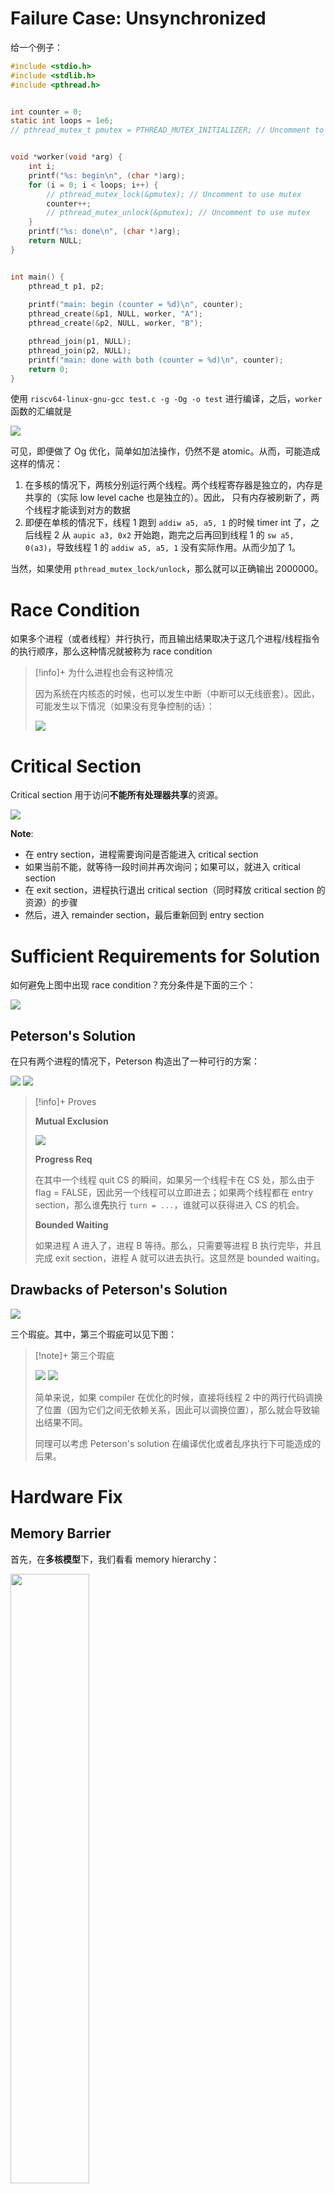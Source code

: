 # Failure Case: Unsynchronized 

给一个例子：

```c
#include <stdio.h>
#include <stdlib.h>
#include <pthread.h>


int counter = 0;
static int loops = 1e6;
// pthread_mutex_t pmutex = PTHREAD_MUTEX_INITIALIZER; // Uncomment to use mutex


void *worker(void *arg) {
    int i;
    printf("%s: begin\n", (char *)arg);
    for (i = 0; i < loops; i++) {
        // pthread_mutex_lock(&pmutex); // Uncomment to use mutex
        counter++;
        // pthread_mutex_unlock(&pmutex); // Uncomment to use mutex
    }
    printf("%s: done\n", (char *)arg);
    return NULL;
}


int main() {
    pthread_t p1, p2;
  
    printf("main: begin (counter = %d)\n", counter);
    pthread_create(&p1, NULL, worker, "A");
    pthread_create(&p2, NULL, worker, "B");

    pthread_join(p1, NULL);
    pthread_join(p2, NULL);
    printf("main: done with both (counter = %d)\n", counter);
    return 0; 
}
```

使用 `riscv64-linux-gnu-gcc test.c -g -Og -o test` 进行编译，之后，`worker` 函数的汇编就是

<img src="https://gitlab.com/mtdickens1998/mtd-images/-/raw/main/pictures/2024/11/8_3_42_17_202411080342605.png"/>

可见，即便做了 Og 优化，简单如加法操作，仍然不是 atomic。从而，可能造成这样的情况：

1. 在多核的情况下，两核分别运行两个线程。两个线程寄存器是独立的，内存是共享的（实际 low level cache 也是独立的）。因此， 只有内存被刷新了，两个线程才能读到对方的数据
2. 即便在单核的情况下，线程 1 跑到 `addiw a5, a5, 1` 的时候 timer int 了，之后线程 2 从 `aupic a3, 0x2` 开始跑，跑完之后再回到线程 1 的 `sw a5, 0(a3)`，导致线程 1 的 `addiw a5, a5, 1` 没有实际作用。从而少加了 1。

当然，如果使用 `pthread_mutex_lock/unlock`，那么就可以正确输出 2000000。



# Race Condition

如果多个进程（或者线程）并行执行，而且输出结果取决于这几个进程/线程指令的执行顺序，那么这种情况就被称为 race condition

> [!info]+ 为什么进程也会有这种情况
> 
> 因为系统在内核态的时候，也可以发生中断（中断可以无线嵌套）。因此，可能发生以下情况（如果没有竞争控制的话）：
> 
> <img src="https://gitlab.com/mtdickens1998/mtd-images/-/raw/main/pictures/2024/11/8_5_17_47_20241108051746.png"/>

# Critical Section

Critical section 用于访问**不能所有处理器共享**的资源。

<img src="https://gitlab.com/mtdickens1998/mtd-images/-/raw/main/pictures/2024/11/8_5_18_16_20241108051815.png"/>

**Note**:

- 在 entry section，进程需要询问是否能进入 critical section
- 如果当前不能，就等待一段时间并再次询问；如果可以，就进入 critical section
- 在 exit section，进程执行退出 critical section（同时释放 critical section 的资源）的步骤
- 然后，进入 remainder section，最后重新回到 entry section

# Sufficient Requirements for Solution

如何避免上图中出现 race condition？充分条件是下面的三个：

<img src="https://gitlab.com/mtdickens1998/mtd-images/-/raw/main/pictures/2024/11/8_5_21_15_20241108052115.png"/>

## Peterson's Solution

在只有两个进程的情况下，Peterson 构造出了一种可行的方案：

<img src="https://gitlab.com/mtdickens1998/mtd-images/-/raw/main/pictures/2024/11/8_5_27_31_20241108052731.png"/>

<img src="https://gitlab.com/mtdickens1998/mtd-images/-/raw/main/pictures/2024/11/8_5_28_2_20241108052801.png"/>

> [!info]+ Proves
> 
> **Mutual Exclusion**
> 
> <img src="https://gitlab.com/mtdickens1998/mtd-images/-/raw/main/pictures/2024/11/8_5_39_29_20241108053929.png"/>
> 
> **Progress Req**
> 
> 在其中一个线程 quit CS 的瞬间，如果另一个线程卡在 CS 处，那么由于 flag = FALSE，因此另一个线程可以立即进去；如果两个线程都在 entry section，那么谁**先**执行 `turn = ...`，谁就可以获得进入 CS 的机会。
> 
> **Bounded Waiting**
> 
> 如果进程 A 进入了，进程 B 等待。那么，只需要等进程 B 执行完毕，并且完成 exit section，进程 A 就可以进去执行。这显然是 bounded waiting。

## Drawbacks of Peterson's Solution

<img src="https://gitlab.com/mtdickens1998/mtd-images/-/raw/main/pictures/2024/11/8_5_47_52_20241108054752.png"/>

三个瑕疵。其中，第三个瑕疵可以见下图：

> [!note]+ 第三个瑕疵
> 
> <img src="https://gitlab.com/mtdickens1998/mtd-images/-/raw/main/pictures/2024/11/8_5_50_26_20241108055025.png"/>
>
> <img src="https://gitlab.com/mtdickens1998/mtd-images/-/raw/main/pictures/2024/11/8_5_50_9_20241108055009.png"/>
> 
> 简单来说，如果 compiler 在优化的时候，直接将线程 2 中的两行代码调换了位置（因为它们之间无依赖关系，因此可以调换位置），那么就会导致输出结果不同。
> 
> 同理可以考虑 Peterson's solution 在编译优化或者乱序执行下可能造成的后果。


# Hardware Fix

## Memory Barrier

首先，在**多核模型**下，我们看看 memory hierarchy：

<img src="https://gitlab.com/mtdickens1998/mtd-images/-/raw/main/pictures/2024/11/8_6_1_48_20241108060148.png" width="50%"/>

- 也就是说，执行 `ld/sd` 这类命令的时候，改变未必能够迅速反映给所有的 cores。

具体 memory barriers 的定义，详见下图：

<img src="https://gitlab.com/mtdickens1998/mtd-images/-/raw/main/pictures/2024/11/8_6_0_11_20241108060011.png"/>

因此，我们只需要在第三个瑕疵中，加入 `memory_barrier` 即可：

```c
int flag = 0;
x = 0;

void * thread1(void * args) {
	while(!flag);
	memory_barrier(); // So that the change of x can be propagated (from L3 or memory) to thread1
	print(x);
}

void * thread2(void * args) {
	x = 100;
	/*
	* First, the order of `x = 100` and `flag = 1` will not be reversed
	* Second, propagate x to shared L3 cache or main memory. So that thread1 may read it.
	*/
	memory_barrier();
	flag = 1;
}
```

## Atomic `test-and-set`

`test-and-set` 功能上等价于下面这个函数：

```cpp
bool test_set (bool *target)
{
	bool rv = *target;
	*target = true;
	return rv;
}
```

只不过在硬件上实现是 atomic。

<img src="https://gitlab.com/mtdickens1998/mtd-images/-/raw/main/pictures/2024/11/8_6_24_53_20241108062453.png"/>

如上，这样简单的 protocol，是否满足三个 reqs 呢？

- **Mutual exclusion**: 如果任何进程希望从 entry section 进入 CS，那么必须在某一刻：
	- `lock` 是 false。
	- 并且下一刻，该进程执行 `test_set`，得到返回值 false（从而跳出 `while`），并且将其变成 true。
	而只有在 CS 中的进程可能将 lock 变成 false。因此，一个进程进入 CS 之后、退出 CS 之前，不可能有第二个进程进入 CS
- **Progress**: 如果进程退出了 CS，那么 lock 就变回 false。如果此时有进程在 entry，那么就可以抢这个 lock。抢到就是胜利。
- **Bounded-waiting**: 但是，一个进程是可能**抢不到**的。只要抢不到，就要一直等；如果一直等，那么就不是 bounded-waiting。
	- 因此，这个简单的 protocol ***不能***实现同步。我们还需要改进

> [!info]+ 改进
> 
> 如图，在退出阶段，退出者会尝试自己之后的每一个进程
> - 如果存在一个等待的，那么就通过设置 `waiting[j] = false` 来把所有权给它
> 	- 可以理解为：我不把 lock 仍在地上，而是交给了 j，因此 lock 一直都是 true
> - 如果没有任何在等待资源的进程，就设置 `lock = false`
> 	- 可以理解为：我把 lock 扔在地上，先到先得
> 
> <img src="https://gitlab.com/mtdickens1998/mtd-images/-/raw/main/pictures/2024/11/8_22_45_28_20241108224527.png"/>

## Atomic `compare-and-swap`

`compare-and-swap` 功能上等价于下面这个函数：

```cpp
int compare_and_swap (int *value, int expected, int new_value)
{
	int temp = *value;
	if (*value == expected)
		*value = new_value;
	return temp;
}
```

只不过在硬件上实现是 atomic。

因此，我们只需要将前面的程序改成：

```cpp
while (true) {
	while (compare_and_swap(&lock, 0, 1) != 0)
		; // do nothing
	/* critical section */

	lock = 0;
	/* remainder section */
}
```

即可实现除了 bounded-waiting 以外的其它两个功能。

## Example: arm64

ARM64 并没有 `compare-and-swap` 这个指令，我们用到的是 `ldxr/stxr` 指令对。我们可以使用这对指令，实现一样的功能。

> [!info]+ ldxr/stxr
> 
> [LDXR](https://developer.arm.com/documentation/ddi0602/latest/Base-Instructions/LDXR--Load-exclusive-register-) 是内存独占加载指令，它从内存中以独占方式加载内存地址的信到通用寄存器里。
>
> 以下是 `LDXR` 指令的原型，它把 `Xn` 或者 `SP` 地址的值原子地加载到 `Xt` 寄存器里。
>
> 	ldxr xt, [xn | sp]
> 
>[STXR](https://developer.arm.com/documentation/ddi0602/latest/Base-Instructions/STXR--Store-exclusive-register-) 是内存独占存储指令，它以独占的方式把新的数据存储到内存中。
>
> 	stxr ws, xt, [xn | sp]
>
>以下是 `STXR` 指令的原型，它把 `Xt` 寄存器的值原子地存储到 `Xn` 或者 `SP` 地址里，执行的结果反馈到 `Ws` 寄存器中。
>
>- 若 `Ws` 寄存器的值为 0，说明 `LDXR` 和 `STXR` 指令都执行完了。
>- 如果结果不是 0，说明 `LDXR` 和 `STXR` 指令都已经发生错误，此时需要跳转到 `LDXR` 指令处，重新做原子加载以及原子存储操作。
> 
> <img src="https://gitlab.com/mtdickens1998/mtd-images/-/raw/main/pictures/2024/11/8_23_9_21_20241108230920.png"/>

因此，我们可以通过这样的指令，来原子式地 lock。

**注意**：线程 A 设置的 `ldxr`，线程 B 不能够解锁。

# Abstractions

## `atomic` library

我们可以使用（库中）实现好的 atomic variable，来当作原子变量（i.e. 锁）。比如 C++ 的 `std::atomic` 类型。
## Mutex

Basically，互斥锁就是下面这个东西。

<img src="https://gitlab.com/mtdickens1998/mtd-images/-/raw/main/pictures/2024/11/8_23_47_46_20241108234746.png"/>

**问题 1**：在线程多、核少的情况下，如果 critical section 很长，那么执行的时候，难免会进行上下文切换。此时，如果只有一个线程在执行 critical section，那么说明其它所有线程都在 busy waiting。假设只有一个核以及 N 个线程，那么 CPU 利用率就是可怜的 $\frac 1 N$。

**Sol 1**：加入 **waiting queue**，让等待的进程去 sleep。直到执行 critical section 的进程 quit 的时候，才去“叫醒”这些等待的进程。

<img src="https://gitlab.com/mtdickens1998/mtd-images/-/raw/main/pictures/2024/11/8_23_51_0_20241108235100.png"/>

## Semaphore（信号量）

<img src="https://gitlab.com/mtdickens1998/mtd-images/-/raw/main/pictures/2024/11/8_23_52_46_20241108235246.png"/>

信号量模型就是一个变量（`S`）+两个动作（`wait/signal`）。假设 S 初始的时候等于 N，那么意思就是：我们一共只有 N 份资源，你们不能用超过这 N 份。

在 critical section 模型中，同一时间最多只能有一个线程执行目标代码。因此，N = 1，S 本质上就是 boolean 类型，semaphore 退化为 mutex。

> [!info]+ semaphore with blocking
> 
> <img src="https://gitlab.com/mtdickens1998/mtd-images/-/raw/main/pictures/2024/11/9_3_2_57_20241109030256.png"/>

同时，我们需要让 semaphore 的 `wait` 以及 `signal` 也是原子操作（i.e. `wait` 和 `signal` 内部本身就是 critical section）。对此，我们还需要用更轻量的 mutex w/o blocking 来进行保护。
## Blocking Or Not?

对于 CS 较短的情况，我们可以 non-blocking，避免过多进行调度；对于较长的情况，就是 blocking，避免资源浪费。

## Semaphore in Practice

<img src="https://gitlab.com/mtdickens1998/mtd-images/-/raw/main/pictures/2024/11/9_3_48_58_20241109034857.png"/>

如上图：`m->guard` 就是小锁（用于保护 `m->flag` 以及相关 critical section，都很短），而 `m->flag` 是大锁（用于保护其它的 critical section）。

下图就是锁的流程。
> [!info]+
> 1. T0 首先抢到了 guard
> 2. T0 在抢到 guard 之后，也顺便抢走了 flag，然后交还 guard
> 3. T1 抢到了 guard，但是 flag 已经被抢走，因此就只能进入 sleep；同时 T0 执行漫长的 critical section
> 4. T0 执行完毕之后，抢到了 guard
> 5. 然后，因为等待队列里有其他线程，因此执行 `unpack`，将 flag “交给” 那个线程，之后交还 guard
> 6. 然后，T1 执行漫长的 critical section
> 7. T1 执行完毕之后，抢到了 guard
> 8. 然后，因为等待队列里**没**有其他线程，因此交还 `flag`——谁想要，谁就去抢吧。当然，之后还要交还 guard
> 9. ……
>    
> <img src="https://gitlab.com/mtdickens1998/mtd-images/-/raw/main/pictures/2024/11/9_3_50_51_20241109035051.png"/>

## 死锁和饥饿

<img src="https://gitlab.com/mtdickens1998/mtd-images/-/raw/main/pictures/2024/11/9_3_50_38_20241109035037.png"/>

如上图：如果只有两个 processes，它们都要用到 S 和 Q 资源。然后，P0 抢到了 S，P1 抢到了 Q。此时，两者都“抓牢”自己的资源，谁都不肯放手，因此就永远拿不到另一方的资源。这就是死锁的经典例子。

死锁会造成 starvation，但是 starvation 不一定是死锁造成的。还可能是一直抢不到资源造成的。

### Priority Inversion

<img src="https://gitlab.com/mtdickens1998/mtd-images/-/raw/main/pictures/2024/11/9_6_54_59_20241109065459.png"/>

如图：

1. 低优先级执行，并且拿到了资源锁
2. 中优先级准备执行，于是打断了低优先级
3. 紧接着，高优先级准备执行，于是打断了中优先级
4. 但是，高优先级需要资源锁，因此只能 block
5. 中优先级继续执行，直到执行完毕
6. 然后，低优先级继续执行，直到执行完毕并释放资源锁
7. 最后，高优先级才能够获得资源锁，并且执行

从而，本次的执行中，是“中>低>高”——优先级倒置了。

## Implementation in Linux

在 Linux 中，

- atomic integers
- spinlocks
- semaphores
- reader-writer locks

都在内核中实现了。

至于用户态的，POSIX 标准要求实现，因此 C 中有专门的库去实现。

## Conditional Variable

有三个基本操作：

<img src="https://gitlab.com/mtdickens1998/mtd-images/-/raw/main/pictures/2024/11/9_7_34_11_20241109073411.png"/>

示例程序：

<img src="https://gitlab.com/mtdickens1998/mtd-images/-/raw/main/pictures/2024/11/9_7_34_27_20241109073426.png"/>

和 semaphore 相比，condition variables 可以 broadcast——在 condition is fulfilled 的情况下，将所有的线程叫醒。

# Three Problems in Synchronization

- Bounded-Buffer Problem
- Readers-Writers Problem
- Dining Philosopher Problem

## Bounded-Buffer Problem

**问题描述**：有两个进程，一个是 producer、一个是 consumer，它们 share a buffer of size **N**。Producer 不断 add data into buffer，而 consumer 不断 remove data from buffer。我们需要让：

- Producer stop adding data into the buffer if it is full
- Consumer stop removing data into the buffer if it is empty

**解决方法**：

设置三个 semaphore：

- `mutex`: 初始值为 1
	- 读写权
- `full-slots`: 初始值为 0
	- 能够读的权利
- `empty-slots`: 初始值为 N
	- 能够写的权利

对于 producer:

```c
do {
	// Produce an item
	wait(empty_slots);
	wait(mutex);

	// Add item to buffer

	signal(mutex);
	signal(full_slots);
} while (TRUE);
```

对于 consumer:

```c
do {
	wait(full_slots);
	wait(mutex);

	// Remove item from buffer

	signal(mutex);
	signal(empty_slots);

	// Consume the item
} while (TRUE);
```

## Readers-Writers Problem

**问题描述**：

- ﻿﻿A data set is shared among a number of concurrent processes
	- ﻿﻿readers: only read the data set; they do not perform any updates
	- ﻿﻿writers: can both read and write
- ﻿﻿The readers-writers problem:
	- ﻿﻿allow multiple readers to read at the same time (shared access)
	- ﻿﻿only one single writer can access the shared data (exclusive access)

**解决方法**：

设置三个 semaphore：

- semaphore `mutex`
	- 用于保证整个 entry 的原子性
- semaphore `write`
	- 写的权利
		- 如果在 writer 的手上，那么就是这个 writer 独享的
		- 如果在 reader 的手上，只有第一个 reader 会抢夺它。剩下的 reader 就不需要了（i.e. reader 只要保证 `write` 不在 writer 的手上即可）
- **integer** `readcount`
	- 用于记录 active reader 的数量

对于 writer:

```c
do {
	wait(write);

	// write something

	signal(write);
} while (TRUE);
```

对于 reader:

```c
do {
	wait(mutex);
	readcount++;
	if (readcount == 1)
		wait(write);
	signal(mutex);

	// read something

	wait(mutex)
	readcount--;
	if (readcount <= 0)
		signal(write);
	signal(mutex);
} while (TRUE);
```

- 如上面的代码：只有**第一个** reader 需要尝试抢夺以及释放 `write`。只要抢到了（i.e. 保证 `write` 不在 writer 手上），就可以读了。

### Variations: Read/Writer Priority

<img src="https://gitlab.com/mtdickens1998/mtd-images/-/raw/main/pictures/2024/11/9_19_56_45_20241109195645.png"/>

**对比**：

- 对于 reader first 而言，只要 reader 抢到了，那么直到所有 reader 都结束了，才会释放 `write`。
- 对于 writer first 而言，如果 writer 希望进行 write，之前正在 read 的 reader 可以继续，但是新的 reader 就会被阻塞

我们之前的 implementation 显然是 reader first。如果希望 writer first 的话，其实也很好办：可以加上一个 `reader_allow_get_write_lock`（不过这其实就是一个 atomic variable。同时，如果这个变量变成 1 了，那么所有的 reader 都要 wake up）

## Dining Philosopher Problem

并没有现实中直接对应的应用，只是这个问题比较难，可以用来测试 primitive 的设计是否恰当。

**问题描述**：若干个哲学家围着桌子坐。他们主要在思考，偶尔在吃饭，从来不互相交谈。他们每两人之间，摆着一根筷子。必须要两根筷子才能吃饭；只能拿左右两边的筷子。如何不造成 starvation 以及 deadlock？

**Simple but totally failed approach**: 简单用 mutex 来锁住每一根筷子。

显然，如果所有哲学家同时拿起了筷子，那么直接 gg。

**Somehow feasible but stilled flawed approach**:

1. 先（试图）拿左边的筷子
2. 再拿右边的筷子
3. 吃饭
4. 先放右边的筷子
5. 再放左边的筷子

假如所有哲学家同时拿起左边的筷子，那么右边的筷子永远不可能空出来，因此死锁发生。

**Dijkstra's approach**: 

1. 先（试图）拿 A 边的筷子
2. 再拿 B 边的筷子
3. 吃饭
4. 先放 B 边的筷子
5. 再放 A 边的筷子

其中：我们按顺序给哲学家进行编号，如果该哲学家是奇数，那么 A = 左、B = 右；如果该哲学家是偶数，那么 A = 右、B = 左。

> [!example]+ Example
> 
> 如果 1 号哲学家已经拿起了左手边的筷子，那么就在等待右手边。此时，
> 1. 如果 2 号哲学家拿起了左手边的筷子（i.e. 和 1 竞争），那么说明 2 已经拿起了右手边的，因此 2 可以吃饭
> 2. 如果 2 号哲学家没有拿起了左手边的筷子（i.e. 没有和 1 竞争），那么 1 就可以拿起，从而 1 可以吃饭
> 
> 因此，在***1 号哲学家已经拿起了左手边的筷子***的情况下，不会发生死锁。其它情况可以类似推理。

# Deadlocks

比如下面这个程序

```c
#include <pthread.h> #include <stdio.h>

pthread_mutex_t first_mutex; pthread_mutex_t second_mutex;

#include <pthread.h> #include <stdio.h>

pthread_mutex_t first_mutex; pthread_mutex_t second_mutex; pthread_mutex_t add_lock;

int k = 0;

void *do_work_one(void *param) { printf("Thread 1\n"); do { pthread_mutex_lock(&first_mutex); pthread_mutex_lock(&second_mutex);

     int current_k = k;  
 ​  
     pthread_mutex_unlock(&second_mutex);  
     pthread_mutex_unlock(&first_mutex);  
 ​  
     printf("%d ", current_k);  
 ​  
     pthread_mutex_lock(&add_lock);  
     ++k;  
     pthread_mutex_unlock(&add_lock);  
 } while (1);

}

void *do_work_two(void *param) { printf("Thread 2\n"); do { pthread_mutex_lock(&second_mutex); pthread_mutex_lock(&first_mutex);

     int current_k = -k;  
 ​  
     pthread_mutex_unlock(&first_mutex);  
     pthread_mutex_unlock(&second_mutex);  
 ​  
     printf("%d ", current_k);  
 ​  
     pthread_mutex_lock(&add_lock);  
     ++k;  
     pthread_mutex_unlock(&add_lock);  
 } while (1);

}

int main() { pthread_mutex_init(&first_mutex, NULL); pthread_mutex_init(&second_mutex, NULL); pthread_mutex_init(&add_lock, NULL);

 pthread_t thread1, thread2;  
 ​  
 pthread_create(&thread1, NULL, do_work_one, NULL);  
 pthread_create(&thread2, NULL, do_work_two, NULL);  
 ​  
 pthread_join(thread1, NULL);  
 pthread_join(thread2, NULL);  
 ​  
 return 0;

}
```

这样的程序，往往的运行结果是：

<img src="https://gitlab.com/mtdickens1998/mtd-images/-/raw/main/pictures/2024/11/10_5_24_11_20241110052410.png"/>

甚至是：

<img src="https://gitlab.com/mtdickens1998/mtd-images/-/raw/main/pictures/2024/11/10_5_24_40_20241110052439.png"/>

一眨眼功夫就会出现 deadlock。因此，deadlock 是必须要预防的问题；如果无法预防，那么也要在出现 deadlock 之后进行解决。

## System Model

对于资源以及对其的 request 和 allocation，我们可以使用 resource allocation graph 来表示：

> [!info]+ Resource Allocation Graph
> 
> <img src="https://gitlab.com/mtdickens1998/mtd-images/-/raw/main/pictures/2024/11/10_5_31_20_20241110053119.png"/>

> [!example]+ Example 1
> 如图：只要 P3 用完了资源然后释放 R3，P2 就能拿到 R3 并且开始执行，P2 执行完毕之后释放 R1、R2，然后 P1 就能拿到 R1 并且开始执行。
> 
> 因此，执行顺序是 P3, P2, P1。不存在死锁。
> 
> <img src="https://gitlab.com/mtdickens1998/mtd-images/-/raw/main/pictures/2024/11/10_5_28_46_20241110052846.png"/>

> [!example]+ Example 2
> 
> 如图，所有进程之间的依赖形成了一个环，因此有死锁。
> 
> <img src="https://gitlab.com/mtdickens1998/mtd-images/-/raw/main/pictures/2024/11/10_5_38_27_20241110053826.png"/>

> [!example]+ Example 2
> 
> 如图，即便部分进程之间的依赖形成了环，也不一定有死锁。
> 
> <img src="https://gitlab.com/mtdickens1998/mtd-images/-/raw/main/pictures/2024/11/10_5_39_44_20241110053944.png"/>

## Four Conditions of Deadlock

<img src="https://gitlab.com/mtdickens1998/mtd-images/-/raw/main/pictures/2024/11/10_5_41_1_20241110054101.png"/>

只有四个条件均达成，才**有可能**导致死锁。

## Deadlock Prevention

只要打破四个条件其中之一，就不会发生死锁。

1. **Mutual Exclusion**: 对于共享资源，这不是问题；对于独享资源，这没法解决 : (
2. **Hold and Wait**: 我们要求所有的进程必须**一次性获取所有资源**。
	- 但是，对于一些需要获取很多资源的进程而言，这是不太现实的——会造成严重的 starvation
3. **No Preemption**: 如果一个进程请求一个不可用的资源
	- 释放所有当前持有的资源
		- 也就是说：a resource can be released by the process holding it **before** it has completed its task
	- 被抢占的资源将被添加到它等待的资源列表中
		- 相当于说：一个进程在收集其所有资源的过程中，如果中途某个资源收集失败了，那么已经收集的资源，将被其它进程所抢占
	- 只有当它能获得所有等待的资源时，进程才会重新启动
4. **Circular Wait (因为这个实现非常简单，所以被操作系统采用)**
	- 在所有资源类型上造一个 totol ordering
	- 要求每个进程按 total ordering 请求资源
	- 许多操作系统采用这种策略来处理某些锁

> [!info]+ Circular Wait 的小问题
> 
> 现实生活中，我们其实不是很容易构造一个合理的 total ordering。比如说，如果把“从 A 账户中取钱存到 B 账户”这一操作当成原子操作，那么到底 `lock_A` > `lock_B`，还是相反呢？这两者是难以比较的。
> 
> <img src="https://gitlab.com/mtdickens1998/mtd-images/-/raw/main/pictures/2024/11/10_6_5_32_20241110060532.png"/>

## Deadlock Avoidance

除了通过打破规则的方法，使得死锁**不可能出现**以外，我们还可以实时检测是否会出现死锁。最著名的算法，就是 banker's algorithm。

（下面截取自 Wikipedia）

### 背景

在银行中，客户申请贷款的数量是有限的，每个客户在第一次申请贷款时要声明完成该项目所需的最大资金量，在满足所有贷款要求时，客户应及时归还。银行家在客户申请的贷款数量不超过自己拥有的最大值时，都应尽量满足客户的需要。在这样的描述中，银行家就好比操作系统，资金就是资源，客户就相当于要申请资源的进程。

### 进程

```
      Allocation　　　Max　　　Available
 　　 ＡＢＣＤ　　  ＡＢＣＤ　　ＡＢＣＤ
 P1   ００１４　　  ０６５６　　１５２０　
 P2　 １４３２　　  １９４２　
 P3　 １３５４　  　１３５６
 P4 　１０００　　  １７５０
```

我们会看到一个资源分配表，要判断是否为安全状态，首先先找出它的Need，Need即Max（最多需要多少资源）减去Allocation（原本已经分配出去的资源），计算结果如下：

```
   NEED
 ＡＢＣＤ
 ０６４２　
 ０５１０
 ０００２
 ０７５０
```

然后加一个全都为false的字段

```
 FINISH
 false
 false
 false
 false
```

接下来找出need比available小的（千万不能把它当成4位数 他是4个不同的数）

```
   NEED　　  Available
 ＡＢＣＤ　　ＡＢＣＤ
 ０６４２　　１５２０
 ０５１０<-
 ０００２
 ０７５０
```

P2的需求小于能用的，所以配置给他再回收

```
  NEED　　   Available
 ＡＢＣＤ　　ＡＢＣＤ
 ０６４２　　１５２０
 ００００　＋１４３２
 ０００２－－－－－－－
 ０７５０　　２９５２
```

此时P2 FINISH的false要改成true（己完成）

```
 FINISH
 false
 true
 false
 false
```

接下来继续往下找，发现P3的需求为0002，小于能用的2952，所以资源配置给他再回收

```
 　NEED　　    Available
 ＡＢＣＤ　　Ａ　Ｂ　Ｃ　Ｄ
 ０６４２　　２　９　５　２
 ００００　＋１　３　５　４
 ００００－－－－－－－－－－
 ０７５０　　３　12　10　6
```


依此类推，做完P4→P1，当全部的FINISH都变成true时，就是安全状态。

> [!question] Do we actually use it IRL?
> 
> IRL, Linux 等操作系统中，其实并不使用这样的算法。最主要原因是因为 MAX 是难以预先估计的。

## Deadlock Detection

> [!note]+ 
> 
> 这里假设
> 
> 1. 不同资源之间是 non-identical 的，互相不可代替
> 2. 一个程序如果使用某资源的话，那么只使用一份资源
> 3. 每个资源的份数，就是该资源图中结点的**出边数量（出度）**

<img src="https://gitlab.com/mtdickens1998/mtd-images/-/raw/main/pictures/2024/11/10_7_0_54_20241110070054.png"/>

我们可以把第一张图（i.e. system model 中的经典图）转换成第二张图。然后，**存在死锁，当且仅当第二张图有环**。

## Deadlock Recovery

<img src="https://gitlab.com/mtdickens1998/mtd-images/-/raw/main/pictures/2024/11/10_7_27_36_20241110072736.png"/>

- 可以将环上 processes 抢占的资源全部释放
- 可以逐一将抢占的资源进行释放，直到 deadlock 不存在为止
	- 具体按照什么顺序？可以参考上图

<img src="https://gitlab.com/mtdickens1998/mtd-images/-/raw/main/pictures/2024/11/10_7_49_59_20241110074958.png"/>


